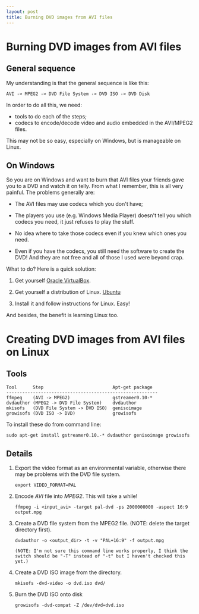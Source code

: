 ```yaml
---
layout: post
title: Burning DVD images from AVI files
---
```

# Burning DVD images from AVI files #
 
## General sequence ##

My understanding is that  the general sequence is like this:

    AVI -> MPEG2 -> DVD File System -> DVD ISO -> DVD Disk

In order to do all this, we need:

-   tools to do each of the steps;
-   codecs to encode/decode video and audio embedded in the AVI/MPEG2 files.

This may not be so easy, especially on Windows, but is manageable on Linux.

## On Windows ##

So you are on Windows and want to burn that AVI files your friends gave you to
a DVD and watch it on telly. From what I remember, this is all very painful.
The problems generally are:

-   The AVI files may use codecs which you don't have;

-   The players you use (e.g. Windows Media Player) doesn't tell you which
    codecs you need, it just refuses to play the stuff.

-   No idea where to take those codecs even if you knew which ones you need.

-   Even if you have the codecs, you still need the software to create the DVD!
    And they are not free and all of those I used were beyond crap.

What to do? Here is a quick solution:

1.  Get yourself [Oracle VirtualBox](http://www.virtualbox.org/).

2.  Get yourself a distribution of Linux. [Ubuntu](http://www.ubuntu.com/download)

3.  Install it and follow instructions for Linux. Easy!

And besides, the benefit is learning Linux too.


# Creating DVD images from AVI files on Linux #
## Tools ##

    Tool      Step                          Apt-get package
    ---------------------------------------------------------
    ffmpeg    (AVI -> MPEG2)                gstreamer0.10-*
    dvdauthor (MPEG2 -> DVD File System)    dvdauthor
    mkisofs   (DVD File System -> DVD ISO)  genisoimage
    growisofs (DVD ISO -> DVD)              growisofs

To install these do from command line:

    sudo apt-get install gstreamer0.10.-* dvdauthor genisoimage growisofs



## Details ##

1.  Export the video format as an environmental variable, otherwise there may
    be problems with the DVD file system.

        export VIDEO_FORMAT=PAL

2.  Encode _AVI_ file into _MPEG2_. This will take a while!

        ffmpeg -i <input_avi> -target pal-dvd -ps 2000000000 -aspect 16:9 output.mpg

3.  Create a DVD file system from the MPEG2 file. (NOTE: delete the target directory first).

        dvdauthor -o <output_dir> -t -v "PAL+16:9" -f output.mpg

        (NOTE: I'm not sure this command line works properly, I think the
        switch should be "-T" instead of "-t" but I haven't checked this yet.)

4.  Create a DVD ISO image from the directory.

        mkisofs -dvd-video -o dvd.iso dvd/

5.  Burn the DVD ISO onto disk

        growisofs -dvd-compat -Z /dev/dvd=dvd.iso





